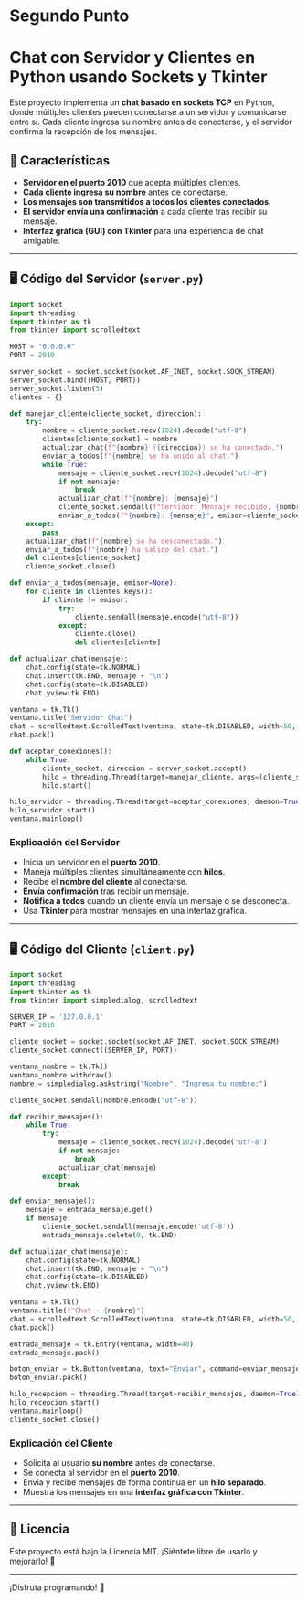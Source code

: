 # Segundo Punto 

# Chat con Servidor y Clientes en Python usando Sockets y Tkinter

Este proyecto implementa un **chat basado en sockets TCP** en Python, donde múltiples clientes pueden conectarse a un servidor y comunicarse entre sí. Cada cliente ingresa su nombre antes de conectarse, y el servidor confirma la recepción de los mensajes.

## 📌 Características
- **Servidor en el puerto 2010** que acepta múltiples clientes.
- **Cada cliente ingresa su nombre** antes de conectarse.
- **Los mensajes son transmitidos a todos los clientes conectados.**
- **El servidor envía una confirmación** a cada cliente tras recibir su mensaje.
- **Interfaz gráfica (GUI) con Tkinter** para una experiencia de chat amigable.

---


## 🖥️ Código del Servidor (`server.py`)
```python
import socket
import threading
import tkinter as tk
from tkinter import scrolledtext

HOST = "0.0.0.0"
PORT = 2010

server_socket = socket.socket(socket.AF_INET, socket.SOCK_STREAM)
server_socket.bind((HOST, PORT))
server_socket.listen(5)
clientes = {}

def manejar_cliente(cliente_socket, direccion):
    try:
        nombre = cliente_socket.recv(1024).decode("utf-8")
        clientes[cliente_socket] = nombre
        actualizar_chat(f"{nombre} ({direccion}) se ha conectado.")
        enviar_a_todos(f"{nombre} se ha unido al chat.")
        while True:
            mensaje = cliente_socket.recv(1024).decode("utf-8")
            if not mensaje:
                break
            actualizar_chat(f"{nombre}: {mensaje}")
            cliente_socket.sendall(f"Servidor: Mensaje recibido, {nombre}.".encode("utf-8"))
            enviar_a_todos(f"{nombre}: {mensaje}", emisor=cliente_socket)
    except:
        pass
    actualizar_chat(f"{nombre} se ha desconectado.")
    enviar_a_todos(f"{nombre} ha salido del chat.")
    del clientes[cliente_socket]
    cliente_socket.close()

def enviar_a_todos(mensaje, emisor=None):
    for cliente in clientes.keys():
        if cliente != emisor:
            try:
                cliente.sendall(mensaje.encode("utf-8"))
            except:
                cliente.close()
                del clientes[cliente]

def actualizar_chat(mensaje):
    chat.config(state=tk.NORMAL)
    chat.insert(tk.END, mensaje + "\n")
    chat.config(state=tk.DISABLED)
    chat.yview(tk.END)

ventana = tk.Tk()
ventana.title("Servidor Chat")
chat = scrolledtext.ScrolledText(ventana, state=tk.DISABLED, width=50, height=20)
chat.pack()

def aceptar_conexiones():
    while True:
        cliente_socket, direccion = server_socket.accept()
        hilo = threading.Thread(target=manejar_cliente, args=(cliente_socket, direccion))
        hilo.start()

hilo_servidor = threading.Thread(target=aceptar_conexiones, daemon=True)
hilo_servidor.start()
ventana.mainloop()
```

### **Explicación del Servidor**
- Inicia un servidor en el **puerto 2010**.
- Maneja múltiples clientes simultáneamente con **hilos**.
- Recibe el **nombre del cliente** al conectarse.
- **Envía confirmación** tras recibir un mensaje.
- **Notifica a todos** cuando un cliente envía un mensaje o se desconecta.
- Usa **Tkinter** para mostrar mensajes en una interfaz gráfica.

---

## 🖥️ Código del Cliente (`client.py`)
```python
import socket
import threading
import tkinter as tk
from tkinter import simpledialog, scrolledtext

SERVER_IP = '127.0.0.1'
PORT = 2010

cliente_socket = socket.socket(socket.AF_INET, socket.SOCK_STREAM)
cliente_socket.connect((SERVER_IP, PORT))

ventana_nombre = tk.Tk()
ventana_nombre.withdraw()
nombre = simpledialog.askstring("Nombre", "Ingresa tu nombre:")

cliente_socket.sendall(nombre.encode("utf-8"))

def recibir_mensajes():
    while True:
        try:
            mensaje = cliente_socket.recv(1024).decode('utf-8')
            if not mensaje:
                break
            actualizar_chat(mensaje)
        except:
            break

def enviar_mensaje():
    mensaje = entrada_mensaje.get()
    if mensaje:
        cliente_socket.sendall(mensaje.encode('utf-8'))
        entrada_mensaje.delete(0, tk.END)

def actualizar_chat(mensaje):
    chat.config(state=tk.NORMAL)
    chat.insert(tk.END, mensaje + "\n")
    chat.config(state=tk.DISABLED)
    chat.yview(tk.END)

ventana = tk.Tk()
ventana.title(f"Chat - {nombre}")
chat = scrolledtext.ScrolledText(ventana, state=tk.DISABLED, width=50, height=20)
chat.pack()

entrada_mensaje = tk.Entry(ventana, width=40)
entrada_mensaje.pack()

boton_enviar = tk.Button(ventana, text="Enviar", command=enviar_mensaje)
boton_enviar.pack()

hilo_recepcion = threading.Thread(target=recibir_mensajes, daemon=True)
hilo_recepcion.start()
ventana.mainloop()
cliente_socket.close()
```

### **Explicación del Cliente**
- Solicita al usuario **su nombre** antes de conectarse.
- Se conecta al servidor en el **puerto 2010**.
- Envía y recibe mensajes de forma continua en un **hilo separado**.
- Muestra los mensajes en una **interfaz gráfica con Tkinter**.

---

## 📜 Licencia
Este proyecto está bajo la Licencia MIT. ¡Siéntete libre de usarlo y mejorarlo! 🎉

---

¡Disfruta programando! 🚀
